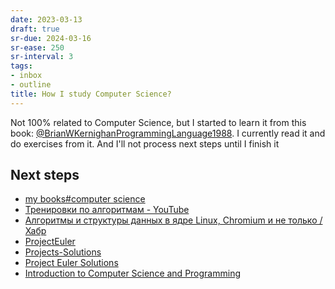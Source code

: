 ```yaml
---
date: 2023-03-13
draft: true
sr-due: 2024-03-16
sr-ease: 250
sr-interval: 3
tags:
- inbox
- outline
title: How I study Computer Science?
---
```


Not 100% related to Computer Science, but I started to learn it from this book:
[@BrianWKernighanProgrammingLanguage1988](./%40BrianWKernighanProgrammingLanguage1988.md). I currently read it and do
exercises from it. And I'll not process next steps until I finish it

## Next steps


- [my books#computer science](./my%20books.md#computer-science)
- [Тренировки по алгоритмам - YouTube](https://www.youtube.com/playlist?list=PL6Wui14DvQPySdPv5NUqV3i8sDbHkCKC5)
- [Алгоритмы и структуры данных в ядре Linux, Chromium и не только / Хабр](https://habr.com/ru/company/wunderfund/blog/277143/)
- [ProjectEuler](https://projecteuler.net/archives)
- [Projects-Solutions](https://github.com/karan/Projects-Solutions)
- [Project Euler Solutions](https://github.com/nayuki/Project-Euler-solutions)
- [Introduction to Computer Science and Programming](https://ocw.mit.edu/courses/6-00-introduction-to-computer-science-and-programming-fall-2008/)